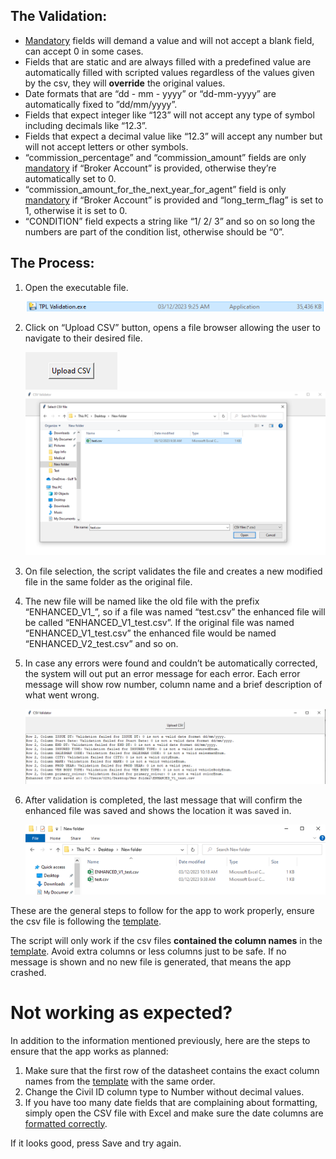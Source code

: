 ## The Validation:

- <u>Mandatory</u> fields will demand a value and will not accept a blank field, can accept 0 in some cases.
- Fields that are static and are always filled with a predefined value are automatically filled with scripted values regardless of the values given by the csv, they will **override** the original values.
- Date formats that are “dd - mm - yyyy” or “dd-mm-yyyy” are automatically fixed to ”dd/mm/yyyy”.
- Fields that expect integer like “123” will not accept any type of symbol including decimals like “12.3”.
- Fields that expect a decimal value like “12.3” will accept any number but will not accept letters or other symbols.
- “commission_percentage” and “commission_amount” fields are only <u>mandatory</u> if “Broker Account” is provided, otherwise they’re automatically set to 0.
- “commission_amount_for_the_next_year_for_agent” field is only <u>mandatory</u> if “Broker Account” is provided and “long_term_flag” is set to 1, otherwise it is set to 0.
- “CONDITION” field expects a string like “1/ 2/ 3” and so on so long the numbers are part of the condition list, otherwise should be “0”.

## The Process:

1. Open the executable file.

    ![](images/TPL-Validation-EXE.png)

2. Click on “Upload CSV” button, opens a file browser allowing the user to navigate to their desired file.

    ![](images/Upload-CSV.png)
    ![](images/file-browser-test.png)

3. On file selection, the script validates the file and creates a new modified file in the same folder as the original file.
4. The new file will be named like the old file with the prefix “ENHANCED_V1_”, so if a file was named “test.csv” the enhanced file will be called “ENHANCED_V1_test.csv”. If the original file was named “ENHANCED_V1_test.csv” the enhanced file would be named “ENHANCED_V2_test.csv” and so on.
5. In case any errors were found and couldn’t be automatically corrected, the system will out put an error message for each error. Each error message will show row number, column name and a brief description of what went wrong.

    ![](images/CSV-Validator.png)

6. After validation is completed, the last message that will confirm the enhanced file was saved and shows the location it was saved in.

    ![](images/file-browser-result.png)

These are the general steps to follow for the app to work properly, ensure the csv file is following the [template](UploadTemplate.csv).

The script will only work if the csv files **contained the column names** in the [template](UploadTemplate.csv). Avoid extra columns or less columns just to be safe.
If no message is shown and no new file is generated, that means the app crashed.

# Not working as expected?

In addition to the information mentioned previously, here are the steps to ensure that the app works as planned:

1. Make sure that the first row of the datasheet contains the exact column names from the [template](UploadTemplate.csv) with the same order.
2. Change the Civil ID column type to Number without decimal values.
3. If you have too many date fields that are complaining about formatting, simply open the CSV file with Excel and make sure the date columns are [formatted correctly](#the-validation).

If it looks good, press Save and try again.